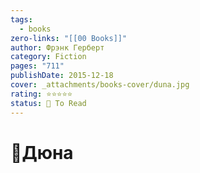 ```yaml
---
tags:
  - books
zero-links: "[[00 Books]]"
author: Фрэнк Герберт
category: Fiction
pages: "711"
publishDate: 2015-12-18
cover: _attachments/books-cover/duna.jpg
rating: ⭐⭐⭐⭐⭐
status: 🔷 To Read
---
```

# 📔Дюна